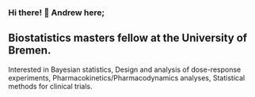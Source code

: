 ### Hi there! :wave: Andrew here;

## Biostatistics masters fellow at the University of Bremen.

Interested in Bayesian statistics, Design and analysis of dose-response experiments, Pharmacokinetics/Pharmacodynamics analyses, Statistical methods for clinical trials.
